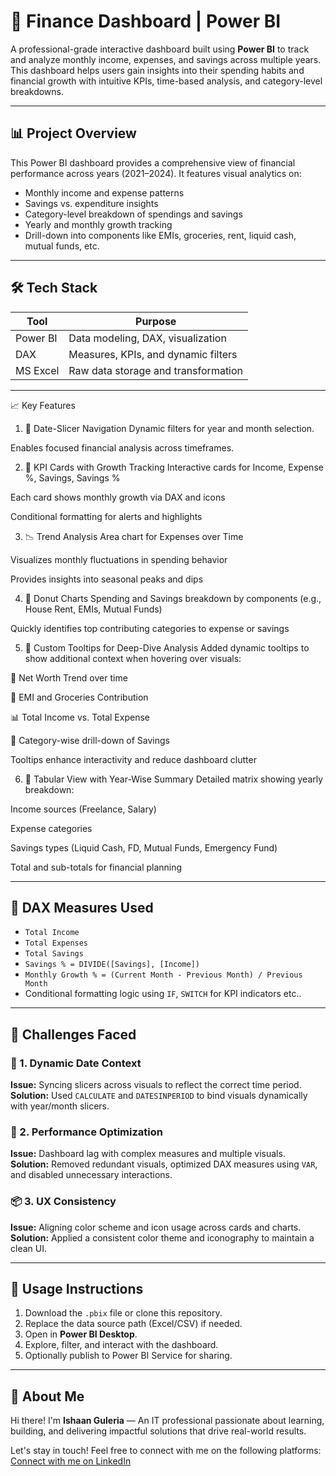 # 💼 Finance Dashboard | Power BI

A professional-grade interactive dashboard built using **Power BI** to track and analyze monthly income, expenses, and savings across multiple years. This dashboard helps users gain insights into their spending habits and financial growth with intuitive KPIs, time-based analysis, and category-level breakdowns.

---

## 📊 Project Overview

This Power BI dashboard provides a comprehensive view of financial performance across years (2021–2024). It features visual analytics on:

- Monthly income and expense patterns
- Savings vs. expenditure insights
- Category-level breakdown of spendings and savings
- Yearly and monthly growth tracking
- Drill-down into components like EMIs, groceries, rent, liquid cash, mutual funds, etc.

---

## 🛠️ Tech Stack

| Tool        | Purpose                          |
|-------------|----------------------------------|
| Power BI    | Data modeling, DAX, visualization|
| DAX         | Measures, KPIs, and dynamic filters |
| MS Excel    | Raw data storage and transformation |

---

📈 Key Features
1. 📅 Date-Slicer Navigation
Dynamic filters for year and month selection.

Enables focused financial analysis across timeframes.

2. 🔑 KPI Cards with Growth Tracking
Interactive cards for Income, Expense %, Savings, Savings %

Each card shows monthly growth via DAX and icons

Conditional formatting for alerts and highlights

3. 📉 Trend Analysis
Area chart for Expenses over Time

Visualizes monthly fluctuations in spending behavior

Provides insights into seasonal peaks and dips

4. 🧁 Donut Charts
Spending and Savings breakdown by components (e.g., House Rent, EMIs, Mutual Funds)

Quickly identifies top contributing categories to expense or savings

5. 💬 Custom Tooltips for Deep-Dive Analysis
Added dynamic tooltips to show additional context when hovering over visuals:

🧮 Net Worth Trend over time

💸 EMI and Groceries Contribution

📊 Total Income vs. Total Expense

💼 Category-wise drill-down of Savings

Tooltips enhance interactivity and reduce dashboard clutter

6. 🧾 Tabular View with Year-Wise Summary
Detailed matrix showing yearly breakdown:

Income sources (Freelance, Salary)

Expense categories

Savings types (Liquid Cash, FD, Mutual Funds, Emergency Fund)

Total and sub-totals for financial planning

---

## 🧠 DAX Measures Used

- `Total Income`
- `Total Expenses`
- `Total Savings`
- `Savings % = DIVIDE([Savings], [Income])`
- `Monthly Growth % = (Current Month - Previous Month) / Previous Month`
- Conditional formatting logic using `IF`, `SWITCH` for KPI indicators etc..

---

## 🧩 Challenges Faced

### 🧱 1. Dynamic Date Context
**Issue:** Syncing slicers across visuals to reflect the correct time period.  
**Solution:** Used `CALCULATE` and `DATESINPERIOD` to bind visuals dynamically with year/month slicers.

### 🎯 2. Performance Optimization
**Issue:** Dashboard lag with complex measures and multiple visuals.  
**Solution:** Removed redundant visuals, optimized DAX measures using `VAR`, and disabled unnecessary interactions.

### 📦 3. UX Consistency
**Issue:** Aligning color scheme and icon usage across cards and charts.  
**Solution:** Applied a consistent color theme and iconography to maintain a clean UI.

---

## 📎 Usage Instructions

1. Download the `.pbix` file or clone this repository.
2. Replace the data source path (Excel/CSV) if needed.
3. Open in **Power BI Desktop**.
4. Explore, filter, and interact with the dashboard.
5. Optionally publish to Power BI Service for sharing.

---



## 🌟 About Me
Hi there! I'm **Ishaan Guleria** — An IT professional passionate about learning, building, and delivering impactful solutions that drive real-world results.


Let's stay in touch! Feel free to connect with me on the following platforms:
[Connect with me on LinkedIn](https://www.linkedin.com/in/ishaan-guleria-865858200/)
